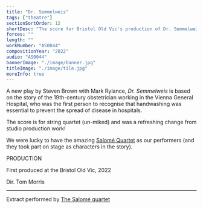 ```yaml
---
title: "Dr. Semmelweis"
tags: ["theatre"]
sectionSortOrder: 12
shortDesc: "The score for Bristol Old Vic's production of Dr. Semmelweis"
forces: ""
length: ""
workNumber: "AS0044"
compositionYear: "2022"
audio: "AS0044"
bannerImage: "./image/banner.jpg"
titleImage: "./image/tile.jpg"
moreInfo: true
---
```


<div class="pdMainContent">
    <p>
    A new play by Steven Brown with Mark Rylance, <i>Dr. Semmelweis</i> is based on the story of the 19th-century obstetrician working in the Vienna General Hospital, who was the first person to recognise that handwashing was essential to prevent the spread of disease in hospitals.
    </p>
    <p>
        The score is for string quartet (un-miked) and was a refreshing change from studio production work!
    </p>
    <p>
        We were lucky to have the amazing <a href="https://www.salomequartet.com/">Salomé Quartet</a> as our performers (and they took part on stage as characters in the story).
    </p>
</div>

<div class="pdSidebar">
    <div class="pdSidebarSection">
        <div class="pdSidebarSectionTitle" style="color: #{{ projectColour }}">PRODUCTION</div>
        <p>First produced at the Bristol Old Vic, 2022</p>
        <p>Dir. Tom Morris</p>
    </div>
    <hr />
    <p>
        Extract performed by <a href="https://www.salomequartet.com/">The Salomé quartet</a>
    </p>
</div>

